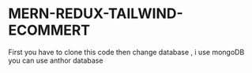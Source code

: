 # MERN-REDUX-TAILWIND-ECOMMERT

First you have to clone this code then change database , i use mongoDB you can use anthor database 
